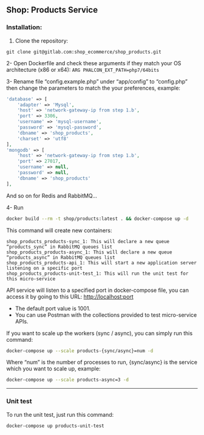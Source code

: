 Shop: Products Service
--
### Installation:

1. Clone the repository:
```shell script
git clone git@gitlab.com:shop_ecommerce/shop_products.git
```

2- Open Dockerfile and check these arguments if they match your OS architecture (x86 or x64): ```ARG PHALCON_EXT_PATH=php7/64bits```

3- Rename file “config.example.php” under “app/config” to “config.php” then change the parameters to match the your preferences, example:
```php
'database' => [
    'adapter' => 'Mysql',
    'host' => 'network-gateway-ip from step 1.b',
    'port' => 3306,
    'username' => 'mysql-username',
    'password' => 'mysql-password',
    'dbname' => 'shop_products',
    'charset' => 'utf8'
],
'mongodb' => [
    'host' => 'network-gateway-ip from step 1.b',
    'port' => 27017,
    'username' => null,
    'password' => null,
    'dbname' => 'shop_products'
],
```
And so on for Redis and RabbitMQ...
       
4- Run 
```bash
docker build --rm -t shop/products:latest . && docker-compose up -d
```
This command will create new containers:
```
shop_products_products-sync_1: This will declare a new queue “products_sync” in RabbitMQ queues list
shop_products_products-async_1: This will declare a new queue “products_async” in RabbitMQ queues list
shop_products_products-api_1: This will start a new application server listening on a specific port
shop_products_products-unit-test_1: This will run the unit test for this micro-service
```
API service will listen to a specified port in docker-compose file, you can access it by going to this URL: [http://localhost:port](http://localhost:1001)
- The default port value is 1001.
- You can use Postman with the collections provided to test micro-service APIs.

If you want to scale up the workers (sync / async), you can simply run this command:
```bash
docker-compose up --scale products-{sync/async}=num -d
```
Where “num” is the number of processes to run, {sync/async} is the service which you want to scale up, example:
```bash
docker-compose up --scale products-async=3 -d
```

---
### Unit test
To run the unit test, just run this command:
```bash
docker-compose up products-unit-test
```